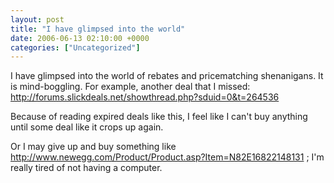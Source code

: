```yaml
---
layout: post
title: "I have glimpsed into the world"
date: 2006-06-13 02:10:00 +0000
categories: ["Uncategorized"]
---
```


I have glimpsed into the world of rebates and pricematching shenanigans. It is mind-boggling. For example, another deal that I missed: http://forums.slickdeals.net/showthread.php?sduid=0&t=264536

Because of reading expired deals like this, I feel like I can't buy anything until some deal like it crops up again.

Or I may give up and buy something like http://www.newegg.com/Product/Product.asp?Item=N82E16822148131 ; I'm really tired of not having a computer.